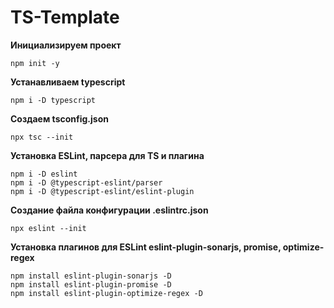# TS-Template

**Инициализируем проект**

```
npm init -y
```

**Устанавливаем typescript**

```
npm i -D typescript
```

**Создаем tsconfig.json**

```
npx tsc --init
```

**Установка ESLint, парсера для TS и плагина**

```
npm i -D eslint
npm i -D @typescript-eslint/parser
npm i -D @typescript-eslint/eslint-plugin
```

**Создание файла конфигурации .eslintrc.json**

```
npx eslint --init
```

**Установка плагинов для ESLint eslint-plugin-sonarjs, promise, optimize-regex**

```
npm install eslint-plugin-sonarjs -D
npm install eslint-plugin-promise -D
npm install eslint-plugin-optimize-regex -D
```
